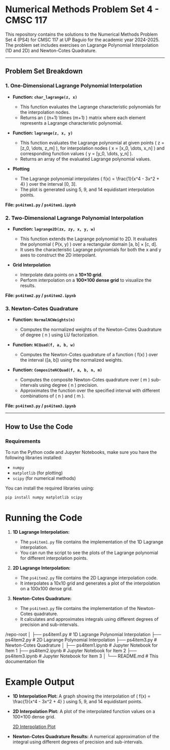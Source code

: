 # Numerical Methods Problem Set 4 - CMSC 117

This repository contains the solutions to the Numerical Methods Problem Set 4 (PS4) for CMSC 117 at UP Baguio for the academic year 2024-2025. The problem set includes exercises on Lagrange Polynomial Interpolation (1D and 2D) and Newton-Cotes Quadrature.

---

## Problem Set Breakdown

### 1. **One-Dimensional Lagrange Polynomial Interpolation**

- **Function: `char_lagrange(z, x)`**
  - This function evaluates the Lagrange characteristic polynomials for the interpolation nodes.
  - Returns an \( (n+1) \times (m+1) \) matrix where each element represents a Lagrange characteristic polynomial.

- **Function: `lagrange(z, x, y)`**
  - This function evaluates the Lagrange polynomial at given points \( z = [z_0, \dots, z_m] \), for interpolation nodes \( x = [x_0, \dots, x_n] \) and corresponding function values \( y = [y_0, \dots, y_n] \).
  - Returns an array of the evaluated Lagrange polynomial values.

- **Plotting**
  - The Lagrange polynomial interpolates \( f(x) = \frac{1}{x^4 - 3x^2 + 4} \) over the interval [0, 3].
  - The plot is generated using 5, 9, and 14 equidistant interpolation points.

**File: `ps4item1.py` / `ps4item1.ipynb`**

### 2. **Two-Dimensional Lagrange Polynomial Interpolation**

- **Function: `lagrange2D(zx, zy, x, y, w)`**
  - This function extends the Lagrange polynomial to 2D. It evaluates the polynomial \( P(x, y) \) over a rectangular domain [a, b] × [c, d].
  - It uses the characteristic Lagrange polynomials for both the x and y axes to construct the 2D interpolant.

- **Grid Interpolation**
  - Interpolate data points on a **10×10 grid**.
  - Perform interpolation on a **100×100 dense grid** to visualize the results.

**File: `ps4item2.py` / `ps4item2.ipynb`**

### 3. **Newton-Cotes Quadrature**

- **Function: `NormalNCWeights(n)`**
  - Computes the normalized weights of the Newton-Cotes Quadrature of degree \( n \) using LU factorization.

- **Function: `NCQuad(f, a, b, w)`**
  - Computes the Newton-Cotes quadrature of a function \( f(x) \) over the interval \([a, b]\) using the normalized weights.

- **Function: `CompositeNCQuad(f, a, b, n, m)`**
  - Computes the composite Newton-Cotes quadrature over \( m \) sub-intervals using degree \( n \) precision.
  - Approximates the function over the specified interval with different combinations of \( n \) and \( m \).

**File: `ps4item3.py` / `ps4item3.ipynb`**

---

## How to Use the Code

### Requirements
To run the Python code and Jupyter Notebooks, make sure you have the following libraries installed:

- `numpy`
- `matplotlib` (for plotting)
- `scipy` (for numerical methods)

You can install the required libraries using:

```bash
pip install numpy matplotlib scipy
```

# Running the Code

1. **1D Lagrange Interpolation:**
   - The `ps4item1.py` file contains the implementation of the 1D Lagrange interpolation.
   - You can run the script to see the plots of the Lagrange polynomial for different interpolation points.

2. **2D Lagrange Interpolation:**
   - The `ps4item2.py` file contains the 2D Lagrange interpolation code.
   - It interpolates a 10x10 grid and generates a plot of the interpolation on a 100x100 dense grid.

3. **Newton-Cotes Quadrature:**
   - The `ps4item3.py` file contains the implementation of the Newton-Cotes quadrature.
   - It calculates and approximates integrals using different degrees of precision and sub-intervals.


/repo-root
│
├── ps4item1.py              # 1D Lagrange Polynomial Interpolation
├── ps4item2.py              # 2D Lagrange Polynomial Interpolation
├── ps4item3.py              # Newton-Cotes Quadrature
│
├── ps4item1.ipynb           # Jupyter Notebook for Item 1
├── ps4item2.ipynb           # Jupyter Notebook for Item 2
├── ps4item3.ipynb           # Jupyter Notebook for Item 3
│
└── README.md                # This documentation file
   

# Example Output
- **1D Interpolation Plot:** A graph showing the interpolation of \( f(x) = \frac{1}{x^4 - 3x^2 + 4} \) using 5, 9, and 14 equidistant points.
- **2D Interpolation Plot:** A plot of the interpolated function values on a 100×100 dense grid.
  
  [2D Interpolation Plot](./3D_scatter_plot_and_color_map_of_100_by_100_grid_points.png)

- **Newton-Cotes Quadrature Results:** A numerical approximation of the integral using different degrees of precision and sub-intervals.